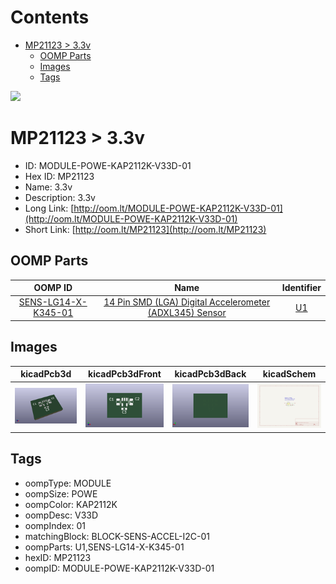 



Contents
========

* [MP21123 > 3.3v](#mp21123--33v)
	* [OOMP Parts](#oomp-parts)
	* [Images](#images)
	* [Tags](#tags)
  
![][im]
# MP21123 > 3.3v

- ID: MODULE-POWE-KAP2112K-V33D-01
- Hex ID: MP21123
- Name: 3.3v
- Description: 3.3v
- Long Link: [http://oom.lt/MODULE-POWE-KAP2112K-V33D-01](http://oom.lt/MODULE-POWE-KAP2112K-V33D-01)
- Short Link: [http://oom.lt/MP21123](http://oom.lt/MP21123)

## OOMP Parts
  

|OOMP ID|Name|Identifier|
| :---: | :---: | :---: |
|[SENS-LG14-X-K345-01](https://github.com/oomlout/oomlout_OOMP_parts/tree/main/SENS-LG14-X-K345-01/)|[14 Pin SMD (LGA) Digital Accelerometer (ADXL345) Sensor](https://github.com/oomlout/oomlout_OOMP_parts/tree/main/SENS-LG14-X-K345-01/)|[U1](https://github.com/oomlout/oomlout_OOMP_parts/tree/main/SENS-LG14-X-K345-01/)|

## Images
  
  

|kicadPcb3d|kicadPcb3dFront|kicadPcb3dBack|kicadSchem|
| :---: | :---: | :---: | :---: |
|[![kicadPcb3d](kicadPcb3d_140.png)](kicadPcb3d.png)|[![kicadPcb3dFront](kicadPcb3dFront_140.png)](kicadPcb3dFront.png)|[![kicadPcb3dBack](kicadPcb3dBack_140.png)](kicadPcb3dBack.png)|[![kicadSchem](kicadSchem_140.png)](kicadSchem.png)|

## Tags

- oompType: MODULE
- oompSize: POWE
- oompColor: KAP2112K
- oompDesc: V33D
- oompIndex: 01
- matchingBlock: BLOCK-SENS-ACCEL-I2C-01
- oompParts: U1,SENS-LG14-X-K345-01
- hexID: MP21123
- oompID: MODULE-POWE-KAP2112K-V33D-01



[im]: kicadPcb3d_450.png
